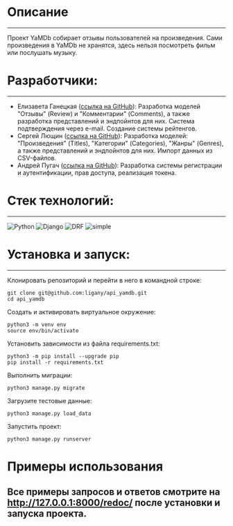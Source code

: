 # Описание
___
Проект YaMDb собирает отзывы пользователей на произведения. Сами произведения в YaMDb не хранятся, здесь нельзя посмотреть фильм или послушать музыку.

# Разработчики:
___
* Елизавета Ганецкая ([ссылка на GitHub](https://github.com/clumsyred-fox)):
Разработка моделей "Отзывы" (Review) и "Комментарии" (Comments), а также разработка представлений и эндпойнтов для них. Cистема подтверждения через e-mail. Создание системы рейтенгов.
* Сергей Лющин ([ссылка на GitHub](https://github.com/XviD1231)):
Разработка моделей: "Произведения" (Titles), "Категории" (Categories), "Жанры" (Genres), а также  представлений и эндпойнтов для них. Импорт данных из CSV-файлов.
* Андрей Пугач ([ссылка на GitHub](https://github.com/Pugaman22)):
Разработка системы регистрации и аутентификации, прав доступа, реализация токена.
# Стек технологий:
___
![Python](https://img.shields.io/badge/Python%20-3.9-blueviolet) ![Django](https://img.shields.io/badge/Django%20-3.2-blueviolet) ![DRF](https://img.shields.io/badge/DjangoRestFramework-3.12.4-blueviolet) ![simple](https://img.shields.io/badge/DjangoRestFramework--simplejwt-5.2.2-blueviolet)
# Установка и запуск:
___
Клонировать репозиторий и перейти в него в командной строке:

```
git clone git@github.com:ligany/api_yamdb.git
cd api_yamdb
```

Cоздать и активировать виртуальное окружение:
```
python3 -m venv env
source env/bin/activate
```

Установить зависимости из файла requirements.txt:
```
python3 -m pip install --upgrade pip
pip install -r requirements.txt
```

Выполнить миграции:
```
python3 manage.py migrate
```
Загрузите тестовые данные:
```
python3 manage.py load_data
```
Запустить проект:
```
python3 manage.py runserver
```

# Примеры использования
## Все примеры запросов и ответов смотрите на http://127.0.0.1:8000/redoc/ после установки и запуска проекта.

